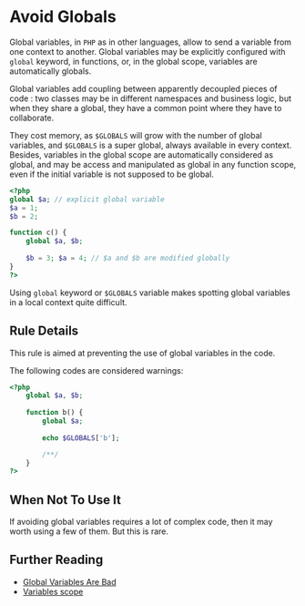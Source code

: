 <!-- Good Practices -->
# Avoid Globals

Global variables, in `PHP` as in other languages, allow to send a variable from one context to another. Global variables may be explicitly configured with `global` keyword, in functions, or, in the global scope, variables are automatically globals.

Global variables add coupling between apparently decoupled pieces of code : two classes may be in different namespaces and business logic, but when they share a global, they have a common point where they have to collaborate.

They cost memory, as `$GLOBALS` will grow with the number of global variables, and `$GLOBALS` is a super global, always available in every context. Besides, variables in the global scope are automatically considered as global, and may be access and manipulated as global in any function scope, even if the initial variable is not supposed to be global. 


```php
<?php
global $a; // explicit global variable
$a = 1;
$b = 2;

function c() {
	global $a, $b;
	
	$b = 3; $a = 4; // $a and $b are modified globally
}
?>
```

Using `global` keyword or `$GLOBALS` variable makes spotting global variables in a local context quite difficult. 


## Rule Details

This rule is aimed at preventing the use of global variables in the code.

The following codes are considered warnings:

```php
<?php
	global $a, $b;
	
	function b() {
		global $a;
		
		echo $GLOBALS['b'];

		/**/
	}
?>
```

## When Not To Use It

If avoiding global variables requires a lot of complex code, then it may worth using a few of them. But this is rare.

## Further Reading

* [Global Variables Are Bad](http://c2.com/cgi/wiki?GlobalVariablesAreBad)
* [Variables scope](http://php.net/manual/en/language.variables.scope.php)
